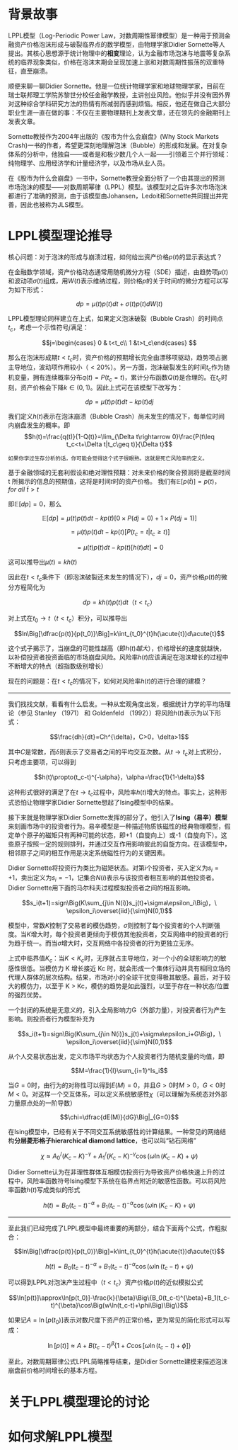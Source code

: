 背景故事
===============================
LPPL模型（Log-Periodic Power Law，对数周期性幂律模型）是一种用于预测金融资产价格泡沫形成与破裂临界点的数学模型，由物理学家Didier Sornette等人提出。其核心思想源于统计物理中的**相变**理论，认为金融市场泡沫与地震等复杂系统的临界现象类似，价格在泡沫末期会呈现加速上涨和对数周期性振荡的双重特征，直至崩溃。

顺便来聊一聊Didier Sornette。他是一位统计物理学家和地球物理学家，目前在瑞士联邦理工学院苏黎世分校任金融学教授，主讲创业风险。他似乎并没有因外界对这种综合学科研究方法的热情有所减弱而感到烦恼。相反，他还在做自己大部分职业生涯一直在做的事：不仅在主要物理期刊上发表文章，还在领先的金融期刊上发表文章。

Sornette教授作为2004年出版的《股市为什么会崩盘》(Why Stock Markets Crash)一书的作者，希望更深刻地理解泡沫（Bubble）的形成和发展。在对复杂体系的分析中，他独自——或者是和极少数几个人一起——引领着三个并行领域：纯物理学、应用经济学和计量经济学，以及市场从业人员。

在《股市为什么会崩盘》一书中，Sornette教授全面分析了一个由其提出的预测市场泡沫的模型——对数周期幂律（LPPL）模型。该模型对之后许多次市场泡沫都进行了准确的预测，由于该模型由Johansen，Ledoit和Sornette共同提出并完善，因此也被称为JLS模型。

LPPL模型理论推导
======================

核心问题：对于泡沫的形成与崩溃过程，如何给出资产价格$p(t)$的显示表达式？


在金融数学领域，资产价格动态通常用随机微分方程（SDE）描述，由趋势项$\mu(t)$和波动项$\sigma(t)$组成，用$W(t)$表示维纳过程，则价格$p$的关于时间$t$的微分方程可以写为如下形式：

$$dp = \mu(t)p(t)dt+\sigma(t)p(t)dW(t)$$

LPPL模型理论同样建立在上式，如果定义泡沫破裂（Bubble Crash）的时间点$t_c$，考虑一个示性符号$j$满足：

$$j=\begin{cases} 0 & t<t_c\\ 1 &t>t_c\end{cases} $$

那么在泡沫形成期$t<t_c$时，资产价格的预期增长完全由漂移项驱动，趋势项占据主导地位，波动项作用较小（$<20\%$）。另一方面，泡沫破裂发生的时间$t_c$作为随机变量，拥有连续概率分布$q(t)=P(t_c=t)$，累计分布函数$Q(t)$是合理的。在$t_c$时刻，资产价格会下降$k\in(0,1)$。因此上式可在该模型下改写为：

$$dp = \mu(t)p(t)dt-kp(t)dj$$

我们定义$h(t)$表示在泡沫崩溃（Bubble Crash）尚未发生的情况下，每单位时间内崩盘发生的概率。即
$$h(t)=\frac{q(t)}{1-Q(t)}=\lim_{\Delta t\rightarrow 0}\frac{P(t\leq t_c<t+\Delta t|t_c\geq t)}{\Delta t}$$

    如果你学过生存分析的话，你可能会觉得这个式子很眼熟。这就是死亡风险率的定义。

基于金融领域的无套利假设和绝对理性预期：对未来价格的聚合预测将是截至时间 t 所揭示的信息的预期值，这将是时间$t$时的资产价格。
我们有$\mathbb{E}[p(\acute{t})]=p(t)，for\ all\ \acute{t}>t$

即$\mathbb{E}[dp]=0$，那么

$$\mathbb{E}[dp]=\mu(t)p(t)dt-kp(t)\Big[0\times P(dj=0)+1\times P(dj=1)\Big]$$

$$=\mu(t)p(t)dt-kp(t)\Big[P(t_c=t|t_c\geq t)\Big]$$

$$=\mu(t)p(t)dt-kp(t)\Big[h(t)dt\Big] = 0$$

这可以推导出$\mu(t)=kh(t)$

因此在$t<t_c$条件下（即泡沫破裂还未发生的情况下），$dj=0$，资产价格$p(t)$的微分方程简化为

$$dp=kh(t)p(t)dt（t<t_c）$$

对上式在$t_0\rightarrow t（t<t_c）$积分，可以推导出

$$ln\Big[\dfrac{p(t)}{p(t_0)}\Big]=k\int_{t_0}^{t}h(\acute{t})d\acute{t}$$

这个式子揭示了，当崩盘的可能性越高（即$h(t)越大$），价格增长的速度就越快，以补偿投资者投资面临的市场崩盘风险。风险率$h(t)$应该满足在泡沫增长的过程中不断增大的特点（超指数级别增长）

现在的问题是：在$t<t_c$的情况下，如何对风险率$h(t)$的进行合理的建模？

---------------------

我们找找文献，看看有什么启发。一种从宏观角度出发，根据统计力学的平均场理论（参见 Stanley （1971） 和 Goldenfeld （1992））将风险$h(t)$表示为以下形式：

$$\frac{dh}{dt}=Ch^{\delta}，C>0，\delta>1$$

其中$C$是常数，而$\delta$则表示了交易者之间的平均交互次数。从$t\rightarrow t_c$对上式积分，只考虑主要项，可以得到

$$h(t)\propto(t_c-t)^{-\alpha}，\alpha=\frac{1}{1-\delta}$$

这种形式很好的满足了在$t\rightarrow t_c$过程中，风险率$h(t)$增大的特点。事实上，这种形式恐怕让物理学家Didier Sornette想起了Ising模型中的结果。

接下来就是物理学家Didier Sornette发挥的部分了。他引入了**Ising（易辛）模型**来刻画市场中的投资者行为。易辛模型是一种描述物质铁磁性的经典物理模型，假定单个原子的磁矩只有两种可能的状态，即+1（自旋向上）或-1（自旋向下）。这些原子按照一定的规则排列，并通过交互作用影响彼此的自旋方向。在该模型中，相邻原子之间的相互作用是决定系统磁性行为的关键因素。

Didier Sornette将投资行为类比为磁矩状态。对第$i$个投资者，买入定义为$s_i=+1$，卖出定义为$s_i=-1$，记集合$N(i)$表示与该投资者相互影响的其他投资者。Didier Sornette用下面的马尔科夫过程模拟投资者之间的相互影响。

$$s_i(t+1)=sign\Big(K\sum_{j\in N(i)}s_j(t)+\sigma\epsilon_i\Big)，\ \epsilon_i\overset{iid}{\sim}N(0,1)$$

模型中，常数$K$控制了交易者的模仿趋势，$\sigma$则控制了每个投资者的个人判断强度。当$K$增大时，每个投资者更倾向于模仿其他投资者，交互网络中的投资者的行为趋于统一。而当$\sigma$增大时，交互网络中各投资者的行为更独立无序。

上式中临界值$K_c$：当$K<K_c$时，无序就占主导地位，对一个小的全球影响力的敏感性很低。当模仿力 K 增长接近 Kc 时，就会形成一个集体行动并具有相同立场的代理人群体的层次结构。结果，市场对小的全球干扰变得极其敏感。最后，对于较大的模仿力，以至于 K > Kc，模仿的趋势是如此强烈，以至于存在一种状态/位置的强烈优势。

一个封闭的系统是无意义的，引入全局影响力G（外部力量），对投资者行为产生影响。则投资者行为模型补充为

$$s_i(t+1)=sign\Big(K\sum_{j\in N(i)}s_j(t)+\sigma\epsilon_i+G\Big)，\ \epsilon_i\overset{iid}{\sim}N(0,1)$$

从个人交易状态出发，定义市场平均状态为个人投资者行为随机变量的均值，即

$$M=\frac{1}{I}\sum_{i=1}^Is_i$$

当$G=0$时，由行为的对称性可以得到$E(M)=0$，并且$G>0$时$M>0$，$G<0$时$M<0$。对这样一个交互体系，可以定义系统敏感性$\chi$（可以理解为系统态对外部力量原点处的一阶导数）

$$\chi=\dfrac{dE(M)}{dG}\Big|_{G=0}$$

在Ising模型中，已经有关于不同交互系统敏感性的计算结果。一种常见的网络结构**分层菱形格子hierarchical diamond lattice**，也可以叫“钻石网络”

$$\chi\approx A_0^/(K_c-K)^{-\gamma}+A_1^/(K_c-K)^{-\gamma}\cos\Big(\omega\ln(K_c-K)+\psi\Big)$$

Didier Sornette认为在非理性群体互相模仿投资行为导致资产价格快速上升的过程中，风险率函数符号Ising模型下系统在临界点附近的敏感性函数。可以将风险率函数$h(t)$写成类似的形式

$$h(t)=B_0(t_c-t)^{-\alpha}+B_1(t_c-t)^{-\alpha}\cos\Big(\omega\ln(K_c-K)+\psi\Big)$$

-----------------------

至此我们已经完成了LPPL模型中最终重要的两部分，结合下面两个公式，作粗拟合：

$$ln\Big[\dfrac{p(t)}{p(t_0)}\Big]=k\int_{t_0}^{t}h(\acute{t})d\acute{t}$$

$$h(t)=B_0(t_c-t)^{-\alpha}+B_1(t_c-t)^{-\alpha}\cos\Big(\omega\ln(t_c-t)+\psi\Big)$$

可以得到LPPL对泡沫产生过程中（$t<t_c$）资产价格$p(t)$的近似模拟公式

$$\ln[p(t)]\approx\ln[p(t_0)]-\frac{k}{\beta}\Big\{B_0(t_c-t)^{\beta}+B_1(t_c-t)^{\beta}\cos\Big(w\ln(t_c-t)+\phi\Big)\Big\}$$

如果记$A=\ln[p(t_0)]$表示对数尺度下资产的正常价格，更为常见的简化形式可以写成：

$$\ln[p(t)]\approx A+B(t_c-t)^{\beta}\Big\{1+C\cos[\omega\ln(t_c-t)+\phi]\Big\}$$

至此，对数周期幂律公式LPPL简略推导结束，是Didier Sornette建模来描述泡沫崩盘前价格时间增长的基本方程。


关于LPPL模型理论的讨论
======================

如何求解LPPL模型
======================